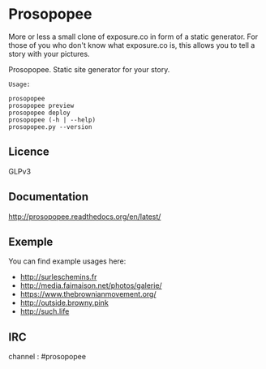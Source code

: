 # Prosopopee

More or less a small clone of exposure.co in form of a static generator. For
those of you who don't know what exposure.co is, this allows you to tell a
story with your pictures.

Prosopopee. Static site generator for your story.

```
Usage:

prosopopee
prosopopee preview
prosopopee deploy
prosopopee (-h | --help)
prosopopee.py --version
```

## Licence 

GLPv3

## Documentation

  http://prosopopee.readthedocs.org/en/latest/

## Exemple

You can find example usages here:

* http://surleschemins.fr
* http://media.faimaison.net/photos/galerie/
* https://www.thebrownianmovement.org/
* http://outside.browny.pink
* http://such.life

## IRC 

channel : #prosopopee

